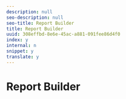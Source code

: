 ```yaml
---
description: null
seo-description: null
seo-title: Report Builder
title: Report Builder
uuid: 308effbd-8e6e-45ac-a881-091fee86d4f0
index: y
internal: n
snippet: y
translate: y
---
```


# Report Builder



